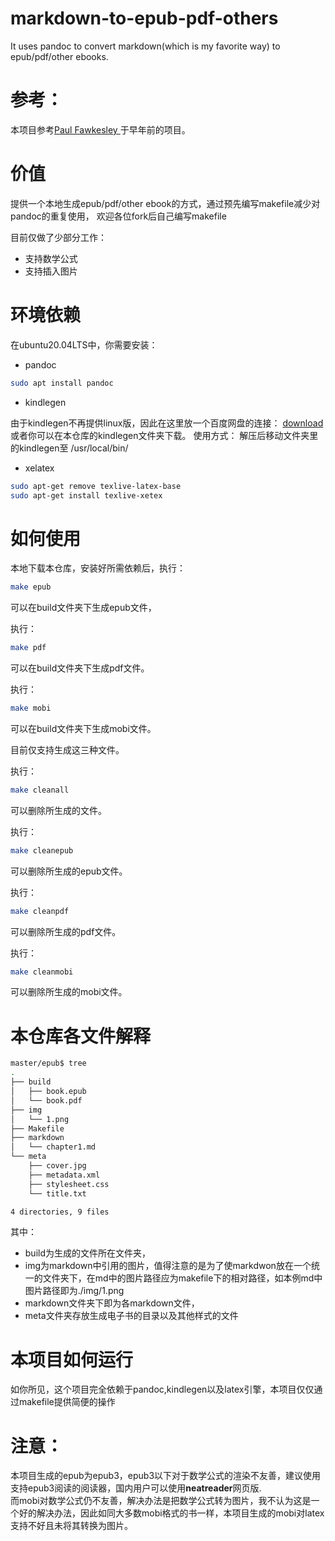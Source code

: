 # markdown-to-epub-pdf-others
It uses pandoc to convert markdown(which is my favorite way) to epub/pdf/other ebooks.
# 参考：
本项目参考[Paul Fawkesley ](https://github.com/fawkesley/markdown-to-epub-mobi)于早年前的项目。
# 价值
提供一个本地生成epub/pdf/other ebook的方式，通过预先编写makefile减少对pandoc的重复使用，
欢迎各位fork后自己编写makefile



目前仅做了少部分工作：
+ 支持数学公式
+ 支持插入图片
# 环境依赖
在ubuntu20.04LTS中，你需要安装：
+ pandoc

```bash
sudo apt install pandoc
```
+ kindlegen

由于kindlegen不再提供linux版，因此在这里放一个百度网盘的连接：
[download](https://pan.baidu.com/s/1mgszE44)   
或者你可以在本仓库的kindlegen文件夹下载。
使用方式：
解压后移动文件夹里的kindlegen至 /usr/local/bin/
+ xelatex
```bash
sudo apt-get remove texlive-latex-base 
sudo apt-get install texlive-xetex

```

# 如何使用

本地下载本仓库，安装好所需依赖后，执行：
```bash
make epub
```
可以在build文件夹下生成epub文件，


执行：
```bash
make pdf
```
可以在build文件夹下生成pdf文件。

执行：
```bash
make mobi
```
可以在build文件夹下生成mobi文件。

目前仅支持生成这三种文件。





执行：

```bash
make cleanall
```
可以删除所生成的文件。


执行：

```bash
make cleanepub
```
可以删除所生成的epub文件。


执行：

```bash
make cleanpdf
```
可以删除所生成的pdf文件。



执行：

```bash
make cleanmobi
```
可以删除所生成的mobi文件。

# 本仓库各文件解释
```bash
master/epub$ tree
.
├── build
│   ├── book.epub
│   └── book.pdf
├── img
│   └── 1.png
├── Makefile
├── markdown
│   └── chapter1.md
└── meta
    ├── cover.jpg
    ├── metadata.xml
    ├── stylesheet.css
    └── title.txt

4 directories, 9 files
```
其中：
+ build为生成的文件所在文件夹，
+ img为markdown中引用的图片，值得注意的是为了使markdwon放在一个统一的文件夹下，在md中的图片路径应为makefile下的相对路径，如本例md中图片路径即为./img/1.png
+ markdown文件夹下即为各markdown文件，
+ meta文件夹存放生成电子书的目录以及其他样式的文件
# 本项目如何运行
如你所见，这个项目完全依赖于pandoc,kindlegen以及latex引擎，本项目仅仅通过makefile提供简便的操作
# 注意：
本项目生成的epub为epub3，epub3以下对于数学公式的渲染不友善，建议使用支持epub3阅读的阅读器，国内用户可以使用**neatreader**网页版.      
而mobi对数学公式仍不友善，解决办法是把数学公式转为图片，我不认为这是一个好的解决办法，因此如同大多数mobi格式的书一样，本项目生成的mobi对latex支持不好且未将其转换为图片。
